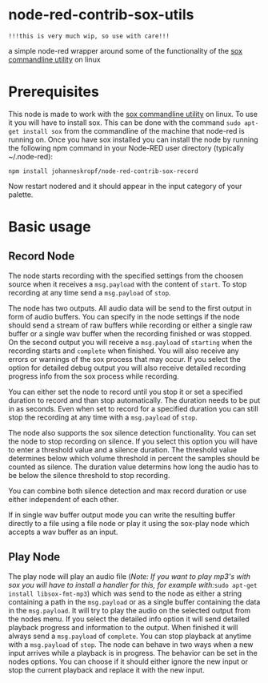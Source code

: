 # node-red-contrib-sox-utils

```
!!!this is very much wip, so use with care!!!
```

a simple node-red wrapper around some of the functionality of the [sox commandline utility](http://sox.sourceforge.net/) on linux

# Prerequisites

This node is made to work with the [sox commandline utility](http://sox.sourceforge.net/) on linux. To use it you will have to install sox. This can be done with the command `sudo apt-get install sox` from the commandline of the machine that node-red is running on.
Once you have sox installed you can install the node by running the following npm command in your Node-RED user directory (typically ~/.node-red):
```
npm install johanneskropf/node-red-contrib-sox-record
```
Now restart nodered and it should appear in the input category of your palette.

# Basic usage

## Record Node

The node starts recording with the specified settings from the choosen source when it receives a `msg.payload` with the content of `start`.
To stop recording at any time send a `msg.payload` of `stop`.

The node has two outputs.
All audio data will be send to the first output in form of audio buffers. You can specify in the node settings if the node should send a stream of raw buffers while recording or either a single raw buffer or a single wav buffer when the recording finished or was stopped.
On the second output you will receive a `msg.payload` of `starting` when the recording starts and `complete` when finished. You will also receive any errors or warnings of the sox process that may occur.
If you select the option for detailed debug output you will also receive detailed recording progress info from the sox process while recording.

You can either set the node to record until you stop it or set a specified duration to record and than stop automatically. The duration needs to be put in as seconds. Even when set to record for a specified duration you can still stop the recording at any time with a `msg.payload` of `stop`.

The node also supports the sox silence detection functionality. You can set the node to stop recording on silence. If you select this option you will have to enter a threshold value and a silence duration. The threshold value determines below which volume threshold in percent the samples should be counted as silence. The duration value determins how long the audio has to be below the silence threshold to stop recording.

You can combine both silence detection and max record duration or use either independent of each other.

If in single wav buffer output mode you can write the resulting buffer directly to a file using a file node or play it using the sox-play node which accepts a wav buffer as an input.

## Play Node

The play node will play an audio file (*Note: If you want to play mp3's with sox you will have to install a handler for this, for example with:*`sudo apt-get install libsox-fmt-mp3`) which was send to the node as either a string containing a path in the `msg.payload` or as a single buffer containing the data in the `msg.payload`. It will try to play the audio on the selected output from the nodes menu. If you select the detailed info option it will send detailed playback progress and information to the output. When finished it will always send a `msg.payload` of `complete`.
You can stop playback at anytime with a `msg.payload` of `stop`.
The node can behave in two ways when a new input arrives while a playback is in progress. The behavior can be set in the nodes options. You can choose if it should either ignore the new input or stop the current playback and replace it with the new input.
